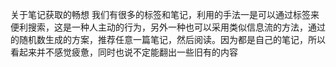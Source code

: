 关于笔记获取的畅想
我们有很多的标签和笔记，利用的手法一是可以通过标签来便利搜索，这是一种人主动的行为，另外一种也可以采用类似信息流的方法，通过的随机数生成的方案，推荐任意一篇笔记，然后阅读。因为都是自己的笔记，所以看起来并不感觉疲惫，同时也说不定能翻出一些旧有的内容
